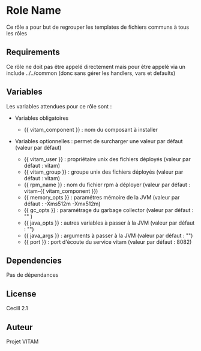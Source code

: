 Role Name
=========

Ce rôle a pour but de regrouper les templates de fichiers communs à tous les rôles

Requirements
------------

Ce rôle ne doit pas être appelé directement mais pour être appelé via un include ../../common (donc sans gérer les handlers, vars et defaults)

Variables
---------

Les variables attendues pour ce rôle sont : 
* Variables obligatoires 

  + {{ vitam_component }} : nom du composant à installer

* Variables optionnelles : permet de surcharger une valeur par défaut (valeur par défaut) 
  + {{ vitam_user }} : propriétaire unix des fichiers déployés (valeur par défaut : vitam)
  + {{ vitam_group }} : groupe unix des fichiers déployés (valeur par défaut : vitam)
  + {{ rpm_name }} : nom du fichier rpm à déployer (valeur par défaut : vitam-{{ vitam_component }})
  + {{ memory_opts }} : paramétres mémoire de la JVM (valeur par défaut : -Xms512m -Xmx512m) 
  + {{ gc_opts }} : paramétrage du garbage collector (valeur par défaut : "" ) 
  + {{ java_opts }} : autres variables à passer à la JVM (valeur par défaut : "")
  + {{ java_args }} : arguments à passer à la JVM (valeur par défaut : "")
  + {{ port }} : port d'écoute du service vitam (valeur par défaut : 8082)

Dependencies
------------

Pas de dépendances


License
-------

Cecill 2.1

Auteur
-------

Projet VITAM
